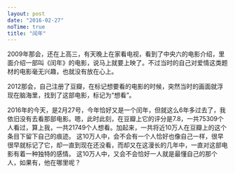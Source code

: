```yaml
---
layout: post
date: "2016-02-27"
noTime: true
title: "闰年"
---
```

2009年那会，还在上高三，有天晚上在家看电视，看到了中央六的电影介绍，里面介绍一部叫《闰年》的电影，说马上就要上映了。不过当时的自己对爱情这类题材的电影毫无兴趣，也就没有放在心上。

2012那会，自己注册了豆瓣，在标记想要看的电影的时候，突然当时的画面就浮现在脑海里，找到了这部电影，标记为“想看”。

2016年的今天，是2月27号，今年恰好又是一个闰年，但就这么6年多过去了，我依旧没有去看那部电影。嗯，此时此刻，在豆瓣上它的评分是7.8，一共75309个人看过，算上我，一共21749个人想看。加起来，一共将近10万人在豆瓣上的这个条目下留下自己的痕迹。
这10万人中，会不会有一个人恰好也像自己一样，很早很早就标记了它，却一直到现在还没看，而却又在这漫长的几年中，一直对这部电影有着一种独特的感情。
这10万人中，又会不会恰好一人就是最懂自己的那个人，如果有，他在哪里呢？
